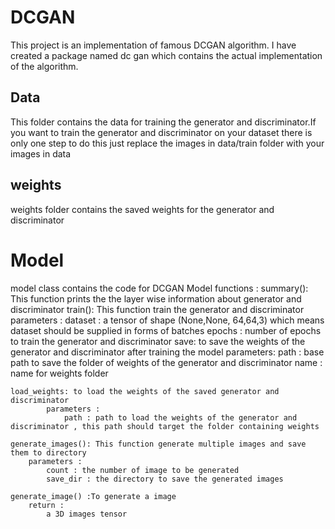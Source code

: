 # DCGAN 
This project is an implementation of famous DCGAN algorithm. I have created a package named dc gan which contains the actual implementation of the algorithm.  

## Data 
This folder contains the data for training the generator and discriminator.If you want to train the generator and discriminator on your dataset there is only one step to do this just replace the images in data/train folder with your images in data

## weights 
weights folder contains the saved weights for the generator and discriminator

# Model
model class contains the code for DCGAN Model 
functions : 
    summary(): This function prints the the layer wise information about generator and discriminator
    train(): This function train the generator and discriminator 
        parameters : 
            dataset : a tensor of shape (None,None, 64,64,3)  which means dataset should be supplied in forms of batches
            epochs  : number of epochs to train the generator and discriminator
    save: to save the weights of the generator and discriminator after training the model
        parameters: 
            path : base path to save the folder of weights of the generator and discriminator
            name : name for weights folder 

    load_weights: to load the weights of the saved generator and discriminator
            parameters :
                path : path to load the weights of the generator and discriminator , this path should target the folder containing weights

    generate_images(): This function generate multiple images and save them to directory
        parameters : 
            count : the number of image to be generated 
            save_dir : the directory to save the generated images

    generate_image() :To generate a image 
        return :
            a 3D images tensor


